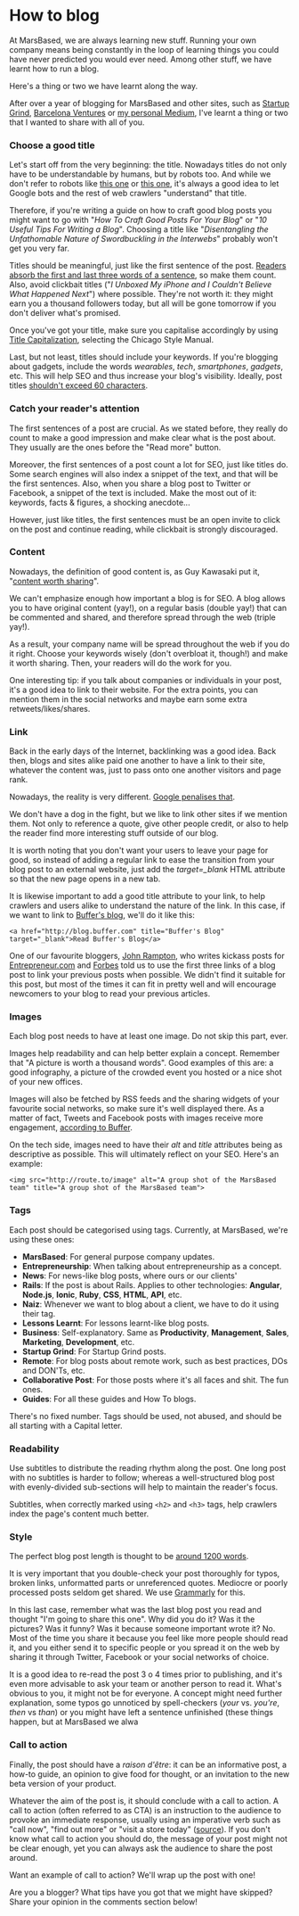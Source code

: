 # How to blog

At MarsBased, we are always learning new stuff. Running your own company means being constantly in the loop of learning things you could have never predicted you would ever need. Among other stuff, we have learnt how to run a blog.

Here's a thing or two we have learnt along the way.

After over a year of blogging for MarsBased and other sites, such as [Startup Grind](http://www.startupgrind.com/barcelona "Startup Grind Barcelona"), [Barcelona Ventures](http://barcelonaventures.com/blog/ "Barcelona Ventures blog") or [my personal Medium](https://medium.com/@lexrodba "@Lexrodba Medium"), I've learnt a thing or two that I wanted to share with all of you.

### Choose a good title

Let's start off from the very beginning: the title. Nowadays titles do not only have to be understandable by humans, but by robots too. And while we don't refer to robots like [this one](http://static.guim.co.uk/sys-images/Guardian/Pix/pictures/2014/2/21/1392977241047/Robot-from-The-Terminator-010.jpg "Robot") or [this one](http://img4.wikia.nocookie.net/__cb20141005032524/deadliestfiction/images/e/eb/Optimus_Prime_Generation_1.jpg "Robot"), it's always a good idea to let Google bots and the rest of web crawlers "understand" that title.

Therefore, if you're writing a guide on how to craft good blog posts you might want to go with "*How To Craft Good Posts For Your Blog*" or "*10 Useful Tips For Writing a Blog*". Choosing a title like "*Disentangling the Unfathomable Nature of Swordbuckling in the Interwebs*" probably won't get you very far.

Titles should be meaningful, just like the first sentence of the post. [Readers absorb the first and last three words of a sentence](https://blog.bufferapp.com/headline-formulas?utm_content=buffer144c3&utm_medium=social&utm_source=marsbased.com&utm_campaign=marsbased "Buffer blog"), so make them count. Also, avoid clickbait titles ("*I Unboxed My iPhone and I Couldn't Believe What Happened Next*") where possible. They're not worth it: they might earn you a thousand followers today, but all will be gone tomorrow if you don't deliver what's promised.

Once you've got your title, make sure you capitalise accordingly by using [Title Capitalization](http://titlecapitalization.com/), selecting the Chicago Style Manual.

Last, but not least, titles should include your keywords. If you're blogging about gadgets, include the words *wearables*, *tech*, *smartphones*, *gadgets*, etc. This will help SEO and thus increase your blog's visibility. Ideally, post titles [shouldn't exceed 60 characters](http://www.orbitmedia.com/blog/ideal-blog-post-length/ "Marketing tips").

### Catch your reader's attention

The first sentences of a post are crucial. As we stated before, they really do count to make a good impression and make clear what is the post about. They usually are the ones before the "Read more" button.

Moreover, the first sentences of a post count a lot for SEO, just like titles do. Some search engines will also index a snippet of the text, and that will be the first sentences. Also, when you share a blog post to Twitter or Facebook, a snippet of the text is included. Make the most out of it: keywords, facts & figures, a shocking anecdote...

However, just like titles, the first sentences must be an open invite to click on the post and continue reading, while clickbait is strongly discouraged.

### Content

Nowadays, the definition of good content is, as Guy Kawasaki put it, "[content worth sharing](https://www.startupgrind.com/events/details/startup-grind-london-hosted-guy-kawasaki-canvaex-apple#/ "Startup Grind hosts Guy Kawasaki")".

We can't emphasize enough how important a blog is for SEO. A blog allows you to have original content (yay!), on a regular basis (double yay!) that can be commented and shared, and therefore spread through the web (triple yay!).

As a result, your company name will be spread throughout the web if you do it right. Choose your keywords wisely (don't overbloat it, though!) and make it worth sharing. Then, your readers will do the work for you.

One interesting tip: if you talk about companies or individuals in your post, it's a good idea to link to their website. For the extra points, you can mention them in the social networks and maybe earn some extra retweets/likes/shares.

### Link

Back in the early days of the Internet, backlinking was a good idea. Back then, blogs and sites alike paid one another to have a link to their site, whatever the content was, just to pass onto one another visitors and page rank.

Nowadays, the reality is very different. [Google penalises that](http://white.net/blog/high-risk-seo-33-ways-to-get-penalised-by-google/ "Google Penalises Backlinks").

We don't have a dog in the fight, but we like to link other sites if we mention them. Not only to reference a quote, give other people credit, or also to help the reader find more interesting stuff outside of our blog.

It is worth noting that you don't want your users to leave your page for good, so instead of adding a regular link to ease the transition from your blog post to an external website, just add the *target=_blank* HTML attribute so that the new page opens in a new tab.

It is likewise important to add a good title attribute to your link, to help crawlers and users alike to understand the nature of the link. In this case, if we want to link to [Buffer's blog](http://blog.buffer.com "Buffer's blog"), we'll do it like this:

    <a href="http://blog.buffer.com" title="Buffer's Blog" target="_blank">Read Buffer's Blog</a>

One of our favourite bloggers, [John Rampton](http://www.johnrampton.com/ "John Rampton website"), who writes kickass posts for [Entrepreneur.com](http://www.entrepreneur.com/ "Entrepreneur-com") and [Forbes](http://www.forbes.com/ "Forbes") told us to use the first three links of a blog post to link your previous posts when possible. We didn't find it suitable for this post, but most of the times it can fit in pretty well and will encourage newcomers to your blog to read your previous articles.

### Images

Each blog post needs to have at least one image. Do not skip this part, ever.

Images help readability and can help better explain a concept. Remember that "A picture is worth a thousand words". Good examples of this are: a good infography, a picture of the crowded event you hosted or a nice shot of your new offices.

Images will also be fetched by RSS feeds and the sharing widgets of your favourite social networks, so make sure it's well displayed there. As a matter of fact, Tweets and Facebook posts with images receive more engagement, [according to Buffer](https://blog.bufferapp.com/twitter-images "Buffer's blog").

On the tech side, images need to have their *alt* and *title* attributes being as descriptive as possible. This will ultimately reflect on your SEO. Here's an example:

    <img src="http://route.to/image" alt="A group shot of the MarsBased team" title="A group shot of the MarsBased team">
    
### Tags

Each post should be categorised using tags. Currently, at MarsBased, we're using these ones:

* __MarsBased__: For general purpose company updates.
* __Entrepreneurship__: When talking about entrepreneurship as a concept.
* __News__: For news-like blog posts, where ours or our clients'
* __Rails__: If the post is about Rails. Applies to other technologies: __Angular__, __Node.js__, __Ionic__, __Ruby__, __CSS__, __HTML__, __API__, etc.
* __Naiz__: Whenever we want to blog about a client, we have to do it using their tag.
* __Lessons Learnt__: For lessons learnt-like blog posts.
* __Business__: Self-explanatory. Same as __Productivity__, __Management__, __Sales__, __Marketing__, __Development__, etc.
* __Startup Grind__: For Startup Grind posts.
* __Remote__: For blog posts about remote work, such as best practices, DOs and DON'Ts, etc.
* __Collaborative Post__: For those posts where it's all faces and shit. The fun ones.
* __Guides__: For all these guides and How To blogs.

There's no fixed number. Tags should be used, not abused, and should be all starting with a Capital letter.


### Readability

Use subtitles to distribute the reading rhythm along the post. One long post with no subtitles is harder to follow; whereas a well-structured blog post with evenly-divided sub-sections will help to maintain the reader's focus.

Subtitles, when correctly marked using `<h2>` and `<h3>` tags, help crawlers index the page's content much better.

### Style

The perfect blog post length is thought to be [around 1200 words](http://www.bitrebels.com/social/makes-perfect-blog-post-infographic/ "Infographic about blogging").

It is very important that you double-check your post thoroughly for typos, broken links, unformatted parts or unreferenced quotes. Mediocre or poorly processed posts seldom get shared. We use [Grammarly](https://app.grammarly.com/) for this.

In this last case, remember what was the last blog post you read and thought "I'm going to share this one". Why did you do it? Was it the pictures? Was it funny? Was it because someone important wrote it? No. Most of the time you share it because you feel like more people should read it, and you either send it to specific people or you spread it on the web by sharing it through Twitter, Facebook or your social networks of choice.

It is a good idea to re-read the post 3 o 4 times prior to publishing, and it's even more advisable to ask your team or another person to read it. What's obvious to you, it might not be for everyone. A concept might need further explanation, some typos go unnoticed by spell-checkers (*your* vs. *you're*, *then* vs *than*) or you might have left a sentence unfinished (these things happen, but at MarsBased we alwa

### Call to action

Finally, the post should have a *raison d'être*: it can be an informative post, a how-to guide, an opinion to give food for thought, or an invitation to the new beta version of your product.

Whatever the aim of the post is, it should conclude with a call to action. A call to action (often referred to as CTA) is an instruction to the audience to provoke an immediate response, usually using an imperative verb such as "call now", "find out more" or "visit a store today" ([source](http://homebusiness.about.com/od/homebusinessglossar1/g/Call-To-Action-Definition.htm "Definition of call to action")). If you don't know what call to action you should do, the message of your post might not be clear enough, yet you can always ask the audience to share the post around.

Want an example of call to action? We'll wrap up the post with one!

Are you a blogger? What tips have you got that we might have skipped? Share your opinion in the comments section below!
